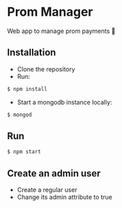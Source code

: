 # Prom Manager

Web app to manage prom payments 🥳

## Installation

- Clone the repository
- Run:

```sh
$ npm install
```
- Start a mongodb instance locally:

```sh
$ mongod
```

## Run

```sh
$ npm start
```

## Create an admin user

- Create a regular user
- Change its admin attribute to true